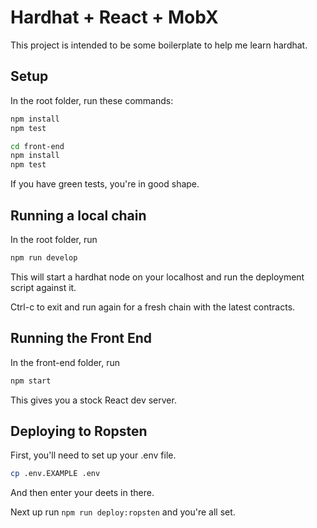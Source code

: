 # Hardhat + React + MobX

This project is intended to be some boilerplate to help me learn hardhat.

## Setup

In the root folder, run these commands:

```bash
npm install
npm test

cd front-end
npm install
npm test
```

If you have green tests, you're in good shape.

## Running a local chain

In the root folder, run

```bash
npm run develop
```

This will start a hardhat node on your localhost and run the deployment script against it.

Ctrl-c to exit and run again for a fresh chain with the latest contracts.

## Running the Front End

In the front-end folder, run

```bash
npm start
```

This gives you a stock React dev server.

## Deploying to Ropsten

First, you'll need to set up your .env file.

```bash
cp .env.EXAMPLE .env
```

And then enter your deets in there.

Next up run `npm run deploy:ropsten` and you're all set.
